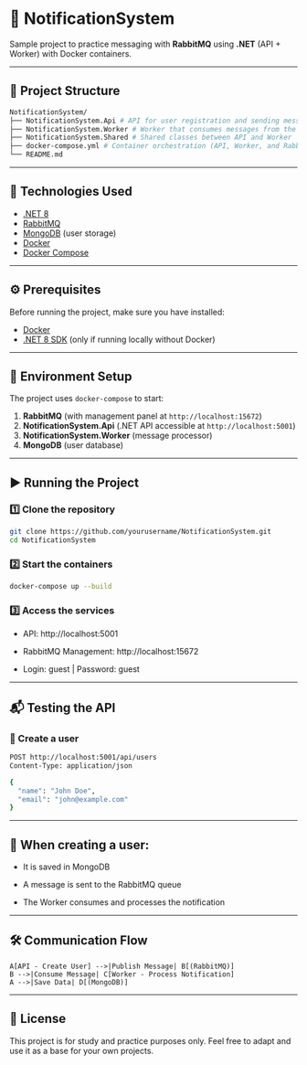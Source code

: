 # 📨 NotificationSystem

Sample project to practice messaging with **RabbitMQ** using **.NET** (API + Worker) with Docker containers.

---

## 📌 Project Structure
```bash
NotificationSystem/
├── NotificationSystem.Api # API for user registration and sending messages to RabbitMQ
├── NotificationSystem.Worker # Worker that consumes messages from the queue and processes notifications
├── NotificationSystem.Shared # Shared classes between API and Worker
├── docker-compose.yml # Container orchestration (API, Worker, and RabbitMQ)
└── README.md
```

---

## 🚀 Technologies Used

- [.NET 8](https://dotnet.microsoft.com/)
- [RabbitMQ](https://www.rabbitmq.com/)
- [MongoDB](https://www.mongodb.com/) (user storage)
- [Docker](https://www.docker.com/)
- [Docker Compose](https://docs.docker.com/compose/)

---

## ⚙️ Prerequisites

Before running the project, make sure you have installed:

- [Docker](https://www.docker.com/get-started)
- [.NET 8 SDK](https://dotnet.microsoft.com/download/dotnet/8.0) (only if running locally without Docker)

---

## 📂 Environment Setup

The project uses `docker-compose` to start:

1. **RabbitMQ** (with management panel at `http://localhost:15672`)
2. **NotificationSystem.Api** (.NET API accessible at `http://localhost:5001`)
3. **NotificationSystem.Worker** (message processor)
4. **MongoDB** (user database)

---

## ▶️ Running the Project

### 1️⃣ Clone the repository
```bash
git clone https://github.com/yourusername/NotificationSystem.git
cd NotificationSystem
```
### 2️⃣ Start the containers
```bash
docker-compose up --build
```
### 3️⃣ Access the services
- API: http://localhost:5001

- RabbitMQ Management: http://localhost:15672
- Login: guest | Password: guest
  
---

## 📬 Testing the API
### 📌 Create a user
```bash
POST http://localhost:5001/api/users
Content-Type: application/json

{
  "name": "John Doe",
  "email": "john@example.com"
}
```
---

## 📌 When creating a user:

- It is saved in MongoDB

- A message is sent to the RabbitMQ queue

- The Worker consumes and processes the notification

---

## 🛠 Communication Flow

    A[API - Create User] -->|Publish Message| B[(RabbitMQ)]
    B -->|Consume Message| C[Worker - Process Notification]
    A -->|Save Data| D[(MongoDB)]

---

## 📄 License
This project is for study and practice purposes only. Feel free to adapt and use it as a base for your own projects.

